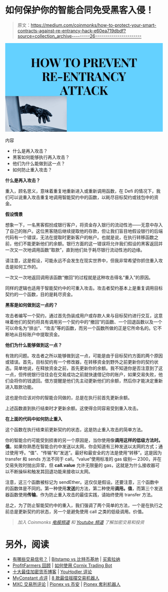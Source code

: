 # 如何保护你的智能合同免受黑客入侵！

> 原文：<https://medium.com/coinmonks/how-to-protect-your-smart-contracts-against-re-entrancy-hack-e60ea719dbdf?source=collection_archive---------26----------------------->

![](img/a79d0666212a03e14cd7d3c0683933ca.png)

内容

*   什么是再入攻击？
*   黑客如何能够执行再入攻击？
*   他们为什么能做到这一点？
*   如何防止重入攻击？

**什么是再入攻击？**

重入，顾名思义，意味着重复地重新进入或重新调用函数，在 Defi 的情况下，我们可以说重入攻击重复地调用智能契约中的函数，以耗尽目标契约或钱包中的资金。

**假设情景**

想象一下，一名黑客假扮成银行客户，将资金存入银行的流动性池——无意中存入了自己的账户。这位黑客随后继续提取他的存款，但让我们盲目地假设银行的后端代码有一个错误，无法在提取时更新客户的帐户。也就是说，在执行转移函数之前，他们不能更新他们的余额。银行方面的这一错误将允许我们假设的黑客返回并一次又一次地调用函数“取款”，直到他们处于耗尽银行流动性池的边缘。

请注意，这是假设，可能永远不会发生在现实世界中，但我非常希望你抓住重入攻击是如何工作的。

一次又一次地返回调用该函数“撤回”的过程就是这种攻击得名“重入”的原因。

同样的逻辑也适用于智能契约中的可重入攻击。攻击者契约基本上是重复调用目标契约的一个函数，目的是耗尽资金。

**黑客是如何做到这一点的？**

攻击者编写一个契约，通过首先伪装成用户或存款人来与目标契约进行交互，这意味着他们的契约将具有调用另一个契约中的“撤回”的函数、一个回退函数以及一个可以命名为“排出”、“攻击”等的函数，而另一个函数所做的正是它所命名的。它不断地从目标账户中提取资金。

**他们为什么能够做到这一点？**

有效的问题。攻击者之所以能够做到这一点，可能是由于目标契约方面的两个原因或错误。首先，目标契约有一个修改器，在转移资金到野外之前更新你的契约状态。简单地说，在释放资金之前，首先更新你的余额。我不知道你是否注意到了这一点，但传统银行往往会在交易成功之前就快速借记你的账户，如果交易失败，他们会将你的钱退回。借方提醒是他们先主动更新他们的余额，然后你才能决定重新进入取款功能。

这也是你应该对你的智能合同做的，总是在执行前首先更新余额。

上述函数直到执行结束时才更新余额。这使得合同容易受到重入攻击。

**在上面的代码中如何防止重入**

这个函数在执行结束前更新契约的状态，这是防止重入攻击的简单方法。

你的智能合约可能受到损害的另一个原因是，当你使用像**调用这样的低级方法时。值**。如果你熟悉在智能合约中发送以太网，你会知道有三种发送以太网的方式；通过使用‘呼。“值”、“传输”和“发送”。最好和最安全的方法是使用“转移”。这是因为 transfer 和 sends 方法不同于 call。“value”使用标准的 gas 级别— 2300，并在交易失败时抛出异常，但 **call.value** 允许无限量的 gas，这就是为什么接收器可以不断操纵和触发其回退功能来接收以太网。

注意，这三个函数被标记为 sendEther。这仅仅是假设。还要注意，三个函数中的函数体是不同的。第一种使用**发送**的方法，第二种使用**调用。值**，而第三个发送器函数使用**传输**。作为防止重入攻击的最佳实践，请始终使用 transfer 方法。

总之，为了防止智能契约中的重入，我们强调了两个简单的方法，一个是在执行之前总是更新契约的状态，另一个是避免使用 call 之类的低级调用。价值。

> *加入 Coinmonks* [*电报频道*](https://t.me/coincodecap) *和* [*Youtube 频道*](https://www.youtube.com/c/coinmonks/videos) *了解加密交易和投资*

# 另外，阅读

*   [有哪些交易信号？](https://coincodecap.com/trading-signal) | [Bitstamp vs 比特币基地](https://coincodecap.com/bitstamp-coinbase) | [买索拉纳](https://coincodecap.com/buy-solana)
*   [ProfitFarmers 回顾](https://coincodecap.com/profitfarmers-review) | [如何使用 Cornix Trading Bot](https://coincodecap.com/cornix-trading-bot)
*   [十大最佳加密货币博客](https://coincodecap.com/best-cryptocurrency-blogs) | [YouHodler 评论](https://coincodecap.com/youhodler-review)
*   [MyConstant 点评](https://coincodecap.com/myconstant-review) | [8 款最佳摇摆交易机器人](https://coincodecap.com/best-swing-trading-bots)
*   [MXC 交易所评论](/coinmonks/mxc-exchange-review-3af0ec1cba8c) | [Pionex vs 币安](https://coincodecap.com/pionex-vs-binance) | [Pionex 套利机器人](https://coincodecap.com/pionex-arbitrage-bot)